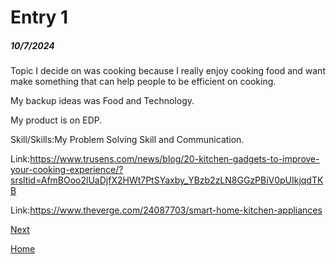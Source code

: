 # Entry 1
##### 10/7/2024
Topic I decide on was cooking because I really enjoy cooking food and want make something that can help people to be efficient on cooking.

My backup ideas was Food and Technology. 

My product is on EDP.


Skill/Skills:My Problem Solving Skill and Communication.

Link:https://www.trusens.com/news/blog/20-kitchen-gadgets-to-improve-your-cooking-experience/?srsltid=AfmBOoo2lUaDjfX2HWt7PtSYaxby_YBzb2zLN8GGzPBiV0pUIkjqdTKB

Link:https://www.theverge.com/24087703/smart-home-kitchen-appliances

[Next](entry02.md)

[Home](../README.md)
